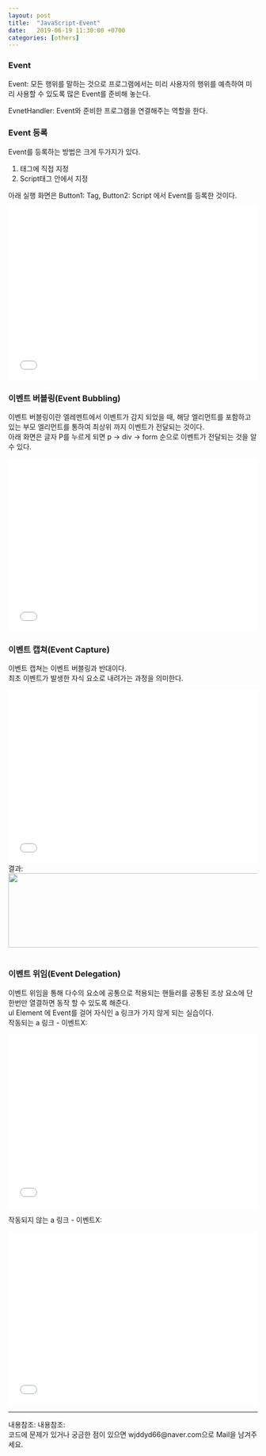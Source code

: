 ```yaml
---
layout: post
title:  "JavaScript-Event"
date:   2019-06-19 11:30:00 +0700
categories: [others]
---
```


###  Event

Event: 모든 행위를 말하는 것으로 프로그램에서는 미리 사용자의 행위를 예측하여 미리 사용할 수 있도록 많은 Event를 준비해 놓는다.  

EvnetHandler: Event와 준비한 프로그램을 연결해주는 역할을 한다.  

 

###  Event 등록
Event를 등록하는 방법은 크게 두가지가 있다.  
1. 태그에 직접 지정
2. Script태그 안에서 지정  

아래 실행 화면은 Button1: Tag, Button2: Script 에서 Event를 등록한 것이다.  

<iframe width="100%" height="350" src="//jsfiddle.net/wjddyd66/t3h156m8/8/embedded/html,js,result/dark/" allowfullscreen="allowfullscreen" frameborder="0"></iframe>
<br>

###  이벤트 버블링(Event Bubbling)
이벤트 버블링이란 엘레멘트에서 이벤트가 감지 되었을 때, 해당 엘리먼트를 포함하고 있는 부모 엘리먼트를 통하여 최상위 까지 이벤트가 전달되는 것이다.  
아래 화면은 글자 P를 누르게 되면 p -> div -> form 순으로 이벤트가 전달되는 것을 알 수 있다.  
<iframe width="100%" height="350" src="//jsfiddle.net/wjddyd66/t3h156m8/10/embedded/html,js,result/dark/" allowfullscreen="allowfullscreen" frameborder="0"></iframe>
<br>

###  이벤트 캡쳐(Event Capture)
이벤트 캡쳐는 이벤트 버블링과 반대이다.  
최초 이벤트가 발생한 자식 요소로 내려가는 과정을 의미한다.  
<iframe width="100%" height="350" src="//jsfiddle.net/wjddyd66/t3h156m8/30/embedded/html,js/dark/" allowfullscreen="allowfullscreen" frameborder="0"></iframe>
<br>
결과:  
<div><img src="https://raw.githubusercontent.com/wjddyd66/wjddyd66.github.io/master/static/img/JavaScript/Js32.JPG" height="150" width="600" /></div><br>

###  이벤트 위임(Event Delegation)
이벤트 위임을 통해 다수의 요소에 공통으로 적용되는 핸들러를 공통된 조상 요소에 단 한번만 열결하면 동작 할 수 있도록 해준다.  
ul Element 에 Event를 걸어 자식인 a 링크가 가지 않게 되는 실습이다.  
작동되는 a 링크 - 이벤트X:  
<iframe width="100%" height="350" src="//jsfiddle.net/wjddyd66/t3h156m8/39/embedded/html,result/dark/" allowfullscreen="allowfullscreen" frameborder="0"></iframe>
<br>

작동되지 않는 a 링크 - 이벤트X:  
<iframe width="100%" height="350" src="//jsfiddle.net/wjddyd66/t3h156m8/50/embedded/html,js,result/dark/" allowfullscreen="allowfullscreen" frameborder="0"></iframe>
<br>

<hr>
내용참조:<https://joshua1988.github.io/web-development/javascript/event-propagation-delegation/#%EC%9D%B4%EB%B2%A4%ED%8A%B8-%EC%9C%84%EC%9E%84---event-delegation>
내용참조:<http://tcpschool.com/jquery/jq_event_delegation>
<br>
코드에 문제가 있거나 궁금한 점이 있으면 wjddyd66@naver.com으로  Mail을 남겨주세요.
